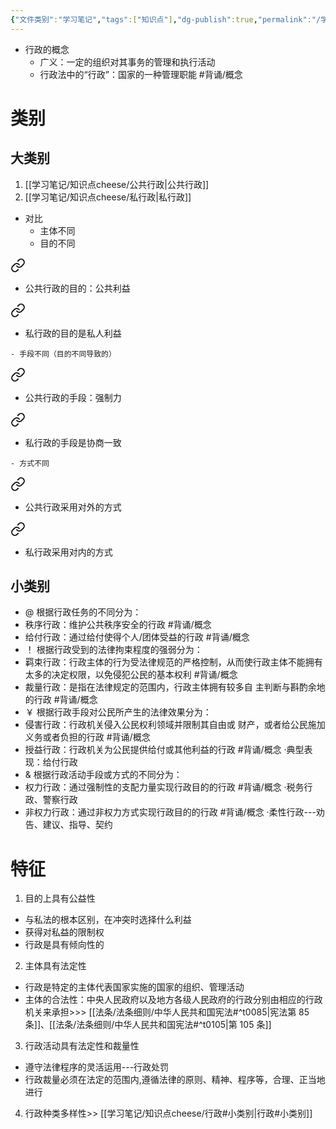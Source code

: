 ```yaml
---
{"文件类别":"学习笔记","tags":["知识点"],"dg-publish":true,"permalink":"/学习笔记/知识点cheese/行政/","dgPassFrontmatter":true,"created":"2024-09-12T14:12:08.858+08:00","updated":"2024-09-19T10:37:11.852+08:00"}
---
```


- 行政的概念
	- 广义：一定的组织对其事务的管理和执行活动
	- 行政法中的“行政”：国家的一种管理职能 #背诵/概念 
# 类别
## 大类别
1. [[学习笔记/知识点cheese/公共行政\|公共行政]]
2. [[学习笔记/知识点cheese/私行政\|私行政]]
 - 对比
	- 主体不同
	- 目的不同
<div class="transclusion internal-embed is-loaded"><a class="markdown-embed-link" href="//cheese//#02b1ae" aria-label="Open link"><svg xmlns="http://www.w3.org/2000/svg" width="24" height="24" viewBox="0 0 24 24" fill="none" stroke="currentColor" stroke-width="2" stroke-linecap="round" stroke-linejoin="round" class="svg-icon lucide-link"><path d="M10 13a5 5 0 0 0 7.54.54l3-3a5 5 0 0 0-7.07-7.07l-1.72 1.71"></path><path d="M14 11a5 5 0 0 0-7.54-.54l-3 3a5 5 0 0 0 7.07 7.07l1.71-1.71"></path></svg></a><div class="markdown-embed">



- 公共行政的目的：公共利益 

</div></div>
 
<div class="transclusion internal-embed is-loaded"><a class="markdown-embed-link" href="//cheese//#979b38" aria-label="Open link"><svg xmlns="http://www.w3.org/2000/svg" width="24" height="24" viewBox="0 0 24 24" fill="none" stroke="currentColor" stroke-width="2" stroke-linecap="round" stroke-linejoin="round" class="svg-icon lucide-link"><path d="M10 13a5 5 0 0 0 7.54.54l3-3a5 5 0 0 0-7.07-7.07l-1.72 1.71"></path><path d="M14 11a5 5 0 0 0-7.54-.54l-3 3a5 5 0 0 0 7.07 7.07l1.71-1.71"></path></svg></a><div class="markdown-embed">



- 私行政的目的是私人利益 

</div></div>

	- 手段不同（目的不同导致的）
<div class="transclusion internal-embed is-loaded"><a class="markdown-embed-link" href="//cheese//#7f5636" aria-label="Open link"><svg xmlns="http://www.w3.org/2000/svg" width="24" height="24" viewBox="0 0 24 24" fill="none" stroke="currentColor" stroke-width="2" stroke-linecap="round" stroke-linejoin="round" class="svg-icon lucide-link"><path d="M10 13a5 5 0 0 0 7.54.54l3-3a5 5 0 0 0-7.07-7.07l-1.72 1.71"></path><path d="M14 11a5 5 0 0 0-7.54-.54l-3 3a5 5 0 0 0 7.07 7.07l1.71-1.71"></path></svg></a><div class="markdown-embed">



- 公共行政的手段：强制力 

</div></div>
 
<div class="transclusion internal-embed is-loaded"><a class="markdown-embed-link" href="//cheese//#f9f11d" aria-label="Open link"><svg xmlns="http://www.w3.org/2000/svg" width="24" height="24" viewBox="0 0 24 24" fill="none" stroke="currentColor" stroke-width="2" stroke-linecap="round" stroke-linejoin="round" class="svg-icon lucide-link"><path d="M10 13a5 5 0 0 0 7.54.54l3-3a5 5 0 0 0-7.07-7.07l-1.72 1.71"></path><path d="M14 11a5 5 0 0 0-7.54-.54l-3 3a5 5 0 0 0 7.07 7.07l1.71-1.71"></path></svg></a><div class="markdown-embed">



- 私行政的手段是协商一致 

</div></div>

	- 方式不同
<div class="transclusion internal-embed is-loaded"><a class="markdown-embed-link" href="//cheese//#9f95b7" aria-label="Open link"><svg xmlns="http://www.w3.org/2000/svg" width="24" height="24" viewBox="0 0 24 24" fill="none" stroke="currentColor" stroke-width="2" stroke-linecap="round" stroke-linejoin="round" class="svg-icon lucide-link"><path d="M10 13a5 5 0 0 0 7.54.54l3-3a5 5 0 0 0-7.07-7.07l-1.72 1.71"></path><path d="M14 11a5 5 0 0 0-7.54-.54l-3 3a5 5 0 0 0 7.07 7.07l1.71-1.71"></path></svg></a><div class="markdown-embed">



- 公共行政采用对外的方式 

</div></div>
 
<div class="transclusion internal-embed is-loaded"><a class="markdown-embed-link" href="//cheese//#b5093c" aria-label="Open link"><svg xmlns="http://www.w3.org/2000/svg" width="24" height="24" viewBox="0 0 24 24" fill="none" stroke="currentColor" stroke-width="2" stroke-linecap="round" stroke-linejoin="round" class="svg-icon lucide-link"><path d="M10 13a5 5 0 0 0 7.54.54l3-3a5 5 0 0 0-7.07-7.07l-1.72 1.71"></path><path d="M14 11a5 5 0 0 0-7.54-.54l-3 3a5 5 0 0 0 7.07 7.07l1.71-1.71"></path></svg></a><div class="markdown-embed">



- 私行政采用对内的方式 

</div></div>

## 小类别
- @ 根据行政任务的不同分为：
- 秩序行政：维护公共秩序安全的行政 #背诵/概念 
- 给付行政：通过给付使得个人/团体受益的行政 #背诵/概念 
- ！ 根据行政受到的法律拘束程度的强弱分为：
- 羁束行政：行政主体的行为受法律规范的严格控制，从而使行政主体不能拥有太多的决定权限，以免侵犯公民的基本权利 #背诵/概念 
- 裁量行政：是指在法律规定的范围内，行政主体拥有较多自 主判断与斟酌余地的行政 #背诵/概念 
- ￥ 根据行政手段对公民所产生的法律效果分为：
- 侵害行政：行政机关侵入公民权利领域并限制其自由或 财产，或者给公民施加义务或者负担的行政 #背诵/概念 
- 授益行政：行政机关为公民提供给付或其他利益的行政 #背诵/概念 
·典型表现：给付行政
- & 根据行政活动手段或方式的不同分为：
- 权力行政：通过强制性的支配力量实现行政目的的行政 #背诵/概念 
·税务行政、警察行政
- 非权力行政：通过非权力方式实现行政目的的行政 #背诵/概念 
·柔性行政---劝告、建议、指导、契约

# 特征
1. 目的上具有公益性
- 与私法的根本区别，在冲突时选择什么利益
- 获得对私益的限制权
- 行政是具有倾向性的
2. 主体具有法定性
- 行政是特定的主体代表国家实施的国家的组织、管理活动
- 主体的合法性：中央人民政府以及地方各级人民政府的行政分别由相应的行政机关来承担>>> [[法条/法条细则/中华人民共和国宪法#^t0085\|宪法第 85 条]]、[[法条/法条细则/中华人民共和国宪法#^t0105\|第 105 条]]
3. 行政活动具有法定性和裁量性
- 遵守法律程序的灵活运用---行政处罚
- 行政裁量必须在法定的范围内,遵循法律的原则、精神、程序等，合理、正当地进行
4. 行政种类多样性>> [[学习笔记/知识点cheese/行政#小类别\|行政#小类别]]

